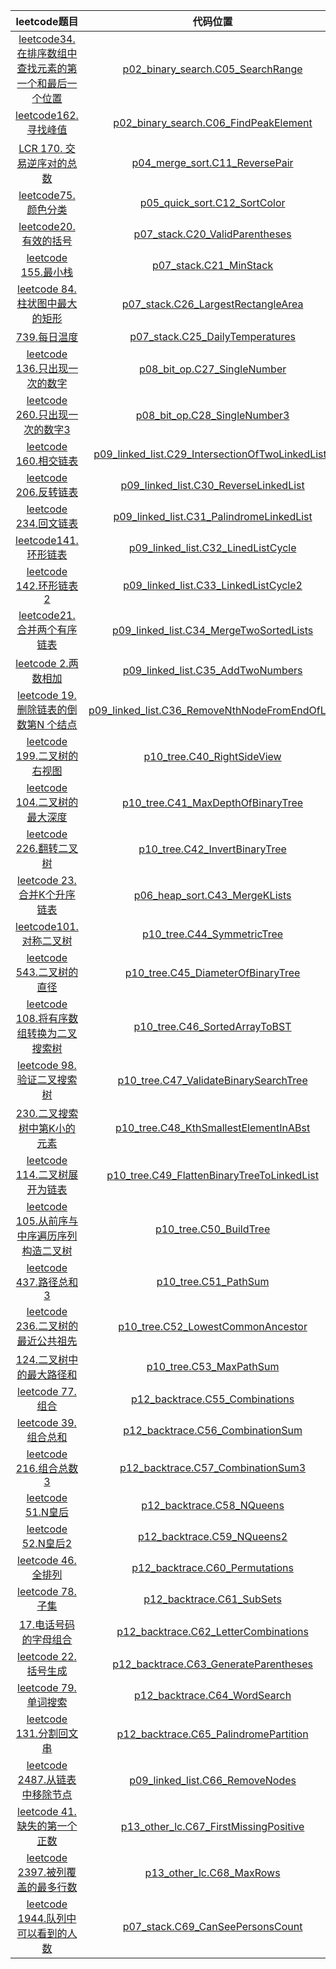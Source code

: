 |                                                                                      leetcode题目                                                                                      |                                                       代码位置                                                       |
|:------------------------------------------------------------------------------------------------------------------------------------------------------------------------------------:|:----------------------------------------------------------------------------------------------------------------:|
|                  <a href="https://leetcode.cn/problems/find-first-and-last-position-of-element-in-sorted-array/description/">leetcode34. 在排序数组中查找元素的第一个和最后一个位置</a>                   |                [p02_binary_search.C05_SearchRange](src/ddf/p02_binary_search/C05_SearchRange.java)               |
|                                             <a href="https://leetcode.cn/problems/find-peak-element/description/">leetcode162. 寻找峰值</a>                                              |            [p02_binary_search.C06_FindPeakElement](src/ddf/p02_binary_search/C06_FindPeakElement.java)           |
|                                       <a href="https://leetcode.cn/problems/shu-zu-zhong-de-ni-xu-dui-lcof/description/">LCR 170. 交易逆序对的总数</a>                                       |                   [p04_merge_sort.C11_ReversePair](src/ddf/p04_merge_sort/C11_ReversePair.java)                  |
|                                                 <a href="https://leetcode.cn/problems/sort-colors/description/">leetcode75.颜色分类</a>                                                  |                     [p05_quick_sort.C12_SortColor](src/ddf/p05_quick_sort/C12_SortColor.java)                    |
|                                                    <a href="https://leetcode.cn/problems/valid-parentheses">leetcode20. 有效的括号</a>                                                    |                   [p07_stack.C20_ValidParentheses](src/ddf/p07_stack/C20_ValidParentheses.java)                  |
|                                                        <a href="https://leetcode.cn/problems/min-stack">leetcode 155.最小栈</a>                                                         |                           [p07_stack.C21_MinStack](src/ddf/p07_stack/C21_MinStack.java)                          |
|                                     <a href="https://leetcode.cn/problems/largest-rectangle-in-histogram/description">leetcode 84.柱状图中最大的矩形</a>                                      |               [p07_stack.C26_LargestRectangleArea](src/ddf/p07_stack/C26_LargestRectangleArea.java)              |
|                                             <a href="https://leetcode.cn/problems/daily-temperatures/description>leetcode"> 739.每日温度</a>                                             |                  [p07_stack.C25_DailyTemperatures](src/ddf/p07_stack/C25_DailyTemperatures.java)                 |
|                                                   <a href="https://leetcode.cn/problems/single-number/">leetcode 136.只出现一次的数字</a>                                                    |                      [p08_bit_op.C27_SingleNumber](src/ddf/p08_bit_op/C27_SingleNumber.java)                     |
|                                           <a href="https://leetcode.cn/problems/single-number-iii/description/">leetcode 260.只出现一次的数字3</a>                                           |                     [p08_bit_op.C28_SingleNumber3](src/ddf/p08_bit_op/C28_SingleNumber3.java)                    |
|                                      <a href="https://leetcode.cn/problems/intersection-of-two-linked-lists/description">leetcode 160.相交链表</a>                                       | [p09_linked_list.C29_IntersectionOfTwoLinkedLists](src/ddf/p09_linked_list/C29_IntersectionOfTwoLinkedLists.java) |
|                                            <a href="https://leetcode.cn/problems/reverse-linked-list/description/">leetcode 206.反转链表</a>                                             |            [p09_linked_list.C30_ReverseLinkedList](src/ddf/p09_linked_list/C30_ReverseLinkedList.java)           |
|                                           <a href="https://leetcode.cn/problems/palindrome-linked-list/description">leetcode 234.回文链表</a>                                            |         [p09_linked_list.C31_PalindromeLinkedList](src/ddf/p09_linked_list/C31_PalindromeLinkedList.java)        |
|                                              <a href="https://leetcode.cn/problems/linked-list-cycle/description/">leetcode141.环形链表</a>                                              |               [p09_linked_list.C32_LinedListCycle](src/ddf/p09_linked_list/C32_LinedListCycle.java)              |
|                                            <a href="https://leetcode.cn/problems/linked-list-cycle-ii/description">leetcode 142.环形链表2</a>                                            |             [p09_linked_list.C33_LinkedListCycle2](src/ddf/p09_linked_list/C33_LinkedListCycle2.java)            |
|                                                <a href="https://leetcode.cn/problems/merge-two-sorted-lists/">leetcode21.合并两个有序链表</a>                                                |          [p09_linked_list.C34_MergeTwoSortedLists](src/ddf/p09_linked_list/C34_MergeTwoSortedLists.java)         |
|                                                      <a href="https://leetcode.cn/problems/add-two-numbers">leetcode 2.两数相加</a>                                                      |                [p09_linked_list.C35_AddTwoNumbers](src/ddf/p09_linked_list/C35_AddTwoNumbers.java)               |
|                                        <a href="https://leetcode.cn/problems/remove-nth-node-from-end-of-list">leetcode 19.删除链表的倒数第N 个结点</a>                                         |   [p09_linked_list.C36_RemoveNthNodeFromEndOfList](src/ddf/p09_linked_list/C36_RemoveNthNodeFromEndOfList.java)  |
|                                             <a href="https://leetcode.cn/problems/binary-tree-right-side-view/">leetcode 199.二叉树的右视图</a>                                             |                       [p10_tree.C40_RightSideView](src/ddf/p10_tree/C40_RightSideView.java)                      |
|                                            <a href="https://leetcode.cn/problems/maximum-depth-of-binary-tree">leetcode 104.二叉树的最大深度</a>                                             |                [p10_tree.C41_MaxDepthOfBinaryTree](src/ddf/p10_tree/C41_MaxDepthOfBinaryTree.java)               |
|                                                   <a href="https://leetcode.cn/problems/invert-binary-tree">leetcode 226.翻转二叉树</a>                                                   |                    [p10_tree.C42_InvertBinaryTree](src/ddf/p10_tree/C42_InvertBinaryTree.java)                   |
|                                           <a href="https://leetcode.cn/problems/merge-k-sorted-lists/description">leetcode 23.合并K个升序链表</a>                                           |                      [p06_heap_sort.C43_MergeKLists](src/ddf/p10_tree/C43_MergeKLists.java)                      |
|                                               <a href="https://leetcode.cn/problems/symmetric-tree/description">leetcode101.对称二叉树</a>                                                |                       [p10_tree.C44_SymmetricTree](src/ddf/p10_tree/C44_SymmetricTree.java)                      |
|                                                <a href="https://leetcode.cn/problems/diameter-of-binary-tree">leetcode 543.二叉树的直径</a>                                                |                [p10_tree.C45_DiameterOfBinaryTree](src/ddf/p10_tree/C45_DiameterOfBinaryTree.java)               |
|                                   <a href="https://leetcode.cn/problems/convert-sorted-array-to-binary-search-tree">leetcode 108.将有序数组转换为二叉搜索树</a>                                   |                    [p10_tree.C46_SortedArrayToBST](src/ddf/p10_tree/C46_SortedArrayToBST.java)                   |
|                                              <a href="https://leetcode.cn/problems/validate-binary-search-tree">leetcode 98.验证二叉搜索树</a>                                              |            [p10_tree.C47_ValidateBinarySearchTree](src/ddf/p10_tree/C47_ValidateBinarySearchTree.java)           |
|                                              <a href="https://leetcode.cn/problems/kth-smallest-element-in-a-bst">230.二叉搜索树中第K小的元素</a>                                               |            [p10_tree.C48_KthSmallestElementInABst](src/ddf/p10_tree/C48_KthSmallestElementInABst.java)           |
|                                         <a href="https://leetcode.cn/problems/flatten-binary-tree-to-linked-list">leetcode 114.二叉树展开为链表</a>                                          |       [p10_tree.C49_FlattenBinaryTreeToLinkedList](src/ddf/p10_tree/C49_FlattenBinaryTreeToLinkedList.java)      |
|                          <a href="https://leetcode.cn/problems/construct-binary-tree-from-preorder-and-inorder-traversal">leetcode 105.从前序与中序遍历序列构造二叉树</a>                           |                           [p10_tree.C50_BuildTree](src/ddf/p10_tree/C50_BuildTree.java)                          |
|                                                <a href="https://leetcode.cn/problems/path-sum-iii/description">leetcode 437.路径总和3</a>                                                |                             [p10_tree.C51_PathSum](src/ddf/p10_tree/C51_PathSum.java)                            |
|                                      <a href="https://leetcode.cn/problems/lowest-common-ancestor-of-a-binary-tree">leetcode 236.二叉树的最近公共祖先</a>                                      |                [p10_tree.C52_LowestCommonAncestor](src/ddf/p10_tree/C52_LowestCommonAncestor.java)               |
|                                                <a href="https://leetcode.cn/problems/binary-tree-maximum-path-sum">124.二叉树中的最大路径和</a>                                                |                          [p10_tree.C53_MaxPathSum](src/ddf/p10_tree/C53_MaxPathSum.java)                         |
|                                                        <a href="https://leetcode.cn/problems/combinations">leetcode 77.组合</a>                                                        |                   [p12_backtrace.C55_Combinations](src/ddf/p12_backtrace/C55_Combinations.java)                  |
|                                                     <a href="https://leetcode.cn/problems/combination-sum">leetcode 39.组合总和</a>                                                      |                 [p12_backtrace.C56_CombinationSum](src/ddf/p12_backtrace/C56_CombinationSum.java)                |
|                                                  <a href="https://leetcode.cn/problems/combination-sum-iii">leetcode 216.组合总数3</a>                                                   |                [p12_backtrace.C57_CombinationSum3](src/ddf/p12_backtrace/C57_CombinationSum3.java)               |
|                                                         <a href="https://leetcode.cn/problems/n-queens">leetcode 51.N皇后</a>                                                          |                        [p12_backtrace.C58_NQueens](src/ddf/p12_backtrace/C58_NQueens.java)                       |
|                                                       <a href="https://leetcode.cn/problems/n-queens-ii">leetcode 52.N皇后2</a>                                                        |                       [p12_backtrace.C59_NQueens2](src/ddf/p12_backtrace/C59_NQueens2.java)                      |
|                                                       <a href="https://leetcode.cn/problems/permutations">leetcode 46.全排列</a>                                                        |                   [p12_backtrace.C60_Permutations](src/ddf/p12_backtrace/C60_Permutations.java)                  |
|                                                          <a href="https://leetcode.cn/problems/subsets">leetcode 78.子集</a>                                                           |                        [p12_backtrace.C61_SubSets](src/ddf/p12_backtrace/C61_SubSets.java)                       |
|                                            <a href="https://leetcode.cn/problems/letter-combinations-of-a-phone-number">17.电话号码的字母组合</a>                                             |             [p12_backtrace.C62_LetterCombinations](src/ddf/p12_backtrace/C62_LetterCombinations.java)            |
|                                                   <a href="https://leetcode.cn/problems/generate-parentheses">leetcode 22.括号生成</a>                                                   |            [p12_backtrace.C63_GenerateParentheses](src/ddf/p12_backtrace/C63_GenerateParentheses.java)           |
|                                                       <a href="https://leetcode.cn/problems/word-search">leetcode 79.单词搜索</a>                                                        |                     [p12_backtrace.C64_WordSearch](src/ddf/p12_backtrace/C64_WordSearch.java)                    |
|                                                <a href="https://leetcode.cn/problems/palindrome-partitioning">leetcode 131.分割回文串</a>                                                 |            [p12_backtrace.C65_PalindromePartition](src/ddf/p12_backtrace/C65_PalindromePartition.java)           |
|                                           <a href="https://leetcode.cn/problems/remove-nodes-from-linked-list">leetcode 2487.从链表中移除节点</a>                                            |                  [p09_linked_list.C66_RemoveNodes](src/ddf/p09_linked_list/C66_RemoveNodes.java)                 |
|                                           <a href="https://leetcode.cn/problems/first-missing-positive">leetcode 41.缺失的第一个正数</a>                                            |            [p13_other_lc.C67_FirstMissingPositive](src/ddf/p13_other_lc/C67_FirstMissingPositive.java)           |
|                                           <a href="https://leetcode.cn/problems/maximum-rows-covered-by-columns">leetcode 2397.被列覆盖的最多行数</a>                                            |                         [p13_other_lc.C68_MaxRows](src/ddf/p13_other_lc/C68_MaxRows.java)                        |
|                                           <a href="https://leetcode.cn/problems/number-of-visible-people-in-a-queue">leetcode 1944.队列中可以看到的人数</a>                                            |           [p07_stack.C69_CanSeePersonsCount](src/ddf/p07_stack/C69_CanSeePersonsCount.java)           |





